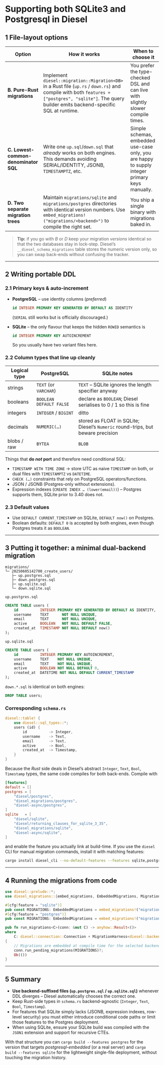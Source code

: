 # Supporting both SQLite3 and Postgresql in Diesel

## 1  File-layout options

| Option | How it works | When to choose it |
| --- | --- | --- |
| **B. Pure-Rust migrations** | Implement `diesel::migration::Migration<DB>` in a Rust file (`up.rs` / `down.rs`) and compile with both `features = ["postgres", "sqlite"]`.  The query builder emits backend-specific SQL at runtime. | You prefer the type-checked DSL and can live with slightly slower compile times. |
| **C. Lowest-common-denominator SQL** | Write one `up.sql`/`down.sql` that *already* works on both engines.  This demands avoiding SERIAL/IDENTITY, JSONB, `TIMESTAMPTZ`, etc. | Simple schemas, embedded use-case only, you are happy to supply integer primary keys manually. |
| **D. Two separate migration trees** | Maintain `migrations/sqlite` and `migrations/postgres` directories with identical version numbers. Use `embed_migrations!("migrations/<backend>")` to compile the right set. | You ship a single binary with migrations baked in. |

> **Tip:** if you go with *B* or *D* keep your migration *versions* identical so that the two databases stay in lock-step.  Diesel’s `__diesel_schema_migrations` table stores the numeric version only, so you can swap back-ends without confusing the tracker.

---

## 2  Writing portable DDL

### 2.1  Primary keys & auto-increment

- **PostgreSQL** – use identity columns (*preferred*)

  ```sql
  id INTEGER PRIMARY KEY GENERATED BY DEFAULT AS IDENTITY
  ```

  (`SERIAL` still works but is officially discouraged.)

- **SQLite** – the only flavour that keeps the hidden `ROWID` semantics is

  ```sql
  id INTEGER PRIMARY KEY AUTOINCREMENT
  ```

  So you usually have two variant files here.

### 2.2 Column types that line up cleanly

| Logical type | PostgreSQL | SQLite notes |
| --- | --- | --- |
| strings | `TEXT` (or `VARCHAR`) | `TEXT` – SQLite ignores the length specifier anyway |
| booleans | `BOOLEAN DEFAULT FALSE` | declare as `BOOLEAN`; Diesel serialises to 0 / 1 so this is fine |
| integers | `INTEGER` / `BIGINT` | ditto |
| decimals | `NUMERIC(…)` | stored as FLOAT in SQLite; Diesel’s `Numeric` round-trips, but beware precision |
| blobs / raw | `BYTEA` | `BLOB` |

Things that **do *not* port** and therefore need conditional SQL:

- `TIMESTAMP WITH TIME ZONE` → store UTC as naive `TIMESTAMP` on both, or dual
  files with `TIMESTAMPTZ` vs `DATETIME`.
- `CHECK (…)` constraints that rely on PostgreSQL operators/functions.
- JSON / JSONB (Postgres-only without extensions).
- Expression indexes (`CREATE INDEX … (lower(email))`) – Postgres supports them,
  SQLite prior to 3.40 does not.

### 2.3 Default values

- Use `DEFAULT CURRENT_TIMESTAMP` on SQLite, `DEFAULT now()` on Postgres.
- Boolean defaults: `DEFAULT 0` is accepted by both engines, even though
  Postgres treats it as `BOOLEAN`.

______________________________________________________________________

## 3 Putting it together: a minimal dual-backend migration

```text
migrations/
└─ 20250605142700_create_users/
   ├─ up.postgres.sql
   ├─ down.postgres.sql
   ├─ up.sqlite.sql
   └─ down.sqlite.sql
```

`up.postgres.sql`

```sql
CREATE TABLE users (
    id          INTEGER PRIMARY KEY GENERATED BY DEFAULT AS IDENTITY,
    username    TEXT      NOT NULL UNIQUE,
    email       TEXT      NOT NULL UNIQUE,
    active      BOOLEAN   NOT NULL DEFAULT FALSE,
    created_at  TIMESTAMP NOT NULL DEFAULT now()
);
```

`up.sqlite.sql`

```sql
CREATE TABLE users (
    id          INTEGER PRIMARY KEY AUTOINCREMENT,
    username    TEXT    NOT NULL UNIQUE,
    email       TEXT    NOT NULL UNIQUE,
    active      BOOLEAN NOT NULL DEFAULT 0,
    created_at  DATETIME NOT NULL DEFAULT CURRENT_TIMESTAMP
);
```

`down.*.sql` is identical on both engines:

```sql
DROP TABLE users;
```

### Corresponding `schema.rs`

```rust
diesel::table! {
    use diesel::sql_types::*;
    users (id) {
        id          -> Integer,
        username    -> Text,
        email       -> Text,
        active      -> Bool,
        created_at  -> Timestamp,
    }
}
```

Because the *Rust* side deals in Diesel’s abstract `Integer`, `Text`, `Bool`,
`Timestamp` types, the same code compiles for both back-ends. Compile with

```toml
[features]
default = []
postgres = [
    "diesel/postgres",
    "diesel_migrations/postgres",
    "diesel-async/postgres",
]
sqlite   = [
    "diesel/sqlite",
    "diesel/returning_clauses_for_sqlite_3_35",
    "diesel_migrations/sqlite",
    "diesel-async/sqlite",
]
```

and enable the feature you actually link at build-time. If you use the
`diesel` CLI for manual migration commands, install it with matching features:

```bash
cargo install diesel_cli --no-default-features --features sqlite,postgres
```

______________________________________________________________________

## 4 Running the migrations from code

```rust
use diesel::prelude::*;
use diesel_migrations::{embed_migrations, EmbeddedMigrations, MigrationHarness};

#[cfg(feature = "sqlite")]
pub const MIGRATIONS: EmbeddedMigrations = embed_migrations!("migrations/sqlite");
#[cfg(feature = "postgres")]
pub const MIGRATIONS: EmbeddedMigrations = embed_migrations!("migrations/postgres");

pub fn run_migrations<C>(conn: &mut C) -> anyhow::Result<()>
where
    C: diesel::connection::Connection + MigrationHarness<diesel::backend::Backend>,
{
    // Migrations are embedded at compile time for the selected backend.
    conn.run_pending_migrations(MIGRATIONS)?;
    Ok(())
}
```

______________________________________________________________________

## 5 Summary

- **Use backend-suffixed files (`up.postgres.sql` / `up.sqlite.sql`)** whenever
  DDL diverges – Diesel automatically chooses the correct one.
- Keep Rust-side types in `schema.rs` backend-agnostic (`Integer`, `Text`,
  `Bool`, `Timestamp`).
- For features that SQLite simply lacks (JSONB, expression indexes, row-level
  security) you must either introduce conditional code paths or limit those
  features to the Postgres deployment.
- When using SQLite, ensure your SQLite build was compiled with the `JSON1`
  extension and support for recursive CTEs.

With that structure you can `cargo build --features postgres` for the version
that targets *postgresql-embedded* (or a real server) and
`cargo build --features sqlite` for the lightweight single-file deployment,
without touching the migration history.

[1]: https://docs.diesel.rs/2.2.x/src/diesel_migrations/file_based_migrations.rs.html "file_based_migrations.rs - source"
[2]: https://diesel.rs/guides/getting-started?utm_source=chatgpt.com "Getting Started with Diesel"
